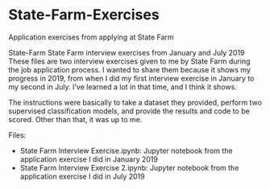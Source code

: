 # State-Farm-Exercises
Application exercises from applying at State Farm

State-Farm
State Farm interview exercises from January and July 2019
These files are two interview exercises given to me by State Farm during the job application process. I wanted to share them because it shows my progress in 2019, from when I did my first interview exercise in January to my second in July. I've learned a lot in that time, and I think it shows.

The instructions were basically to take a dataset they provided, perform two supervised classification models, and provide the results and code to be scored. Other than that, it was up to me.

Files:
- State Farm Interview Exercise.ipynb: Jupyter notebook from the application exercise I did in January 2019
- State Farm Interview Exercise 2.ipynb: Jupyter notebook from the application exercise I did in July 2019
